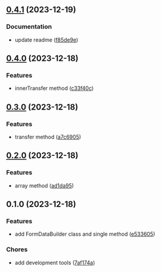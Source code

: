 

## [0.4.1](https://github.com/nicomoraes/formdata-builder/compare/0.4.0...0.4.1) (2023-12-19)


### Documentation

* update readme ([f85de9e](https://github.com/nicomoraes/formdata-builder/commit/f85de9e9405d53baf4617402ed3e5693cebef96c))

## [0.4.0](https://github.com/nicomoraes/formdata-builder/compare/0.3.0...0.4.0) (2023-12-18)


### Features

* innerTransfer method ([c33f40c](https://github.com/nicomoraes/formdata-builder/commit/c33f40c632b953517ed6a7ba5054fe5b3297d01b))

## [0.3.0](https://github.com/nicomoraes/formdata-builder/compare/0.2.0...0.3.0) (2023-12-18)


### Features

* transfer method ([a7c6905](https://github.com/nicomoraes/formdata-builder/commit/a7c690523412fd4e1547281a1a1884e389c8a505))

## [0.2.0](https://github.com/nicomoraes/formdata-builder/compare/0.1.0...0.2.0) (2023-12-18)


### Features

* array method ([ad1da95](https://github.com/nicomoraes/formdata-builder/commit/ad1da9522cec67309c21f740939802a92bd3b336))

## 0.1.0 (2023-12-18)


### Features

* add FormDataBuilder class and single method ([e533605](https://github.com/nicomoraes/formdata-builder/commit/e533605091931e71e453966c85bec9ae2de890b1))


### Chores

* add development tools ([7af174a](https://github.com/nicomoraes/formdata-builder/commit/7af174a4888ad4e03593a4e33e01aeef137a3637))
